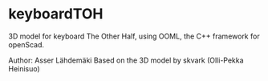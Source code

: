keyboardTOH
===========

3D model for keyboard The Other Half, using OOML,
the C++ framework for openScad.

Author: Asser Lähdemäki
Based on the 3D model by skvark (Olli-Pekka Heinisuo)


